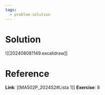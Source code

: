 ```yaml
---
tags:
  - problem-solution
---
```

# Solution
![[202408081149.excalidraw]]

# Reference
**Link**: [[MA502P_2024S2#Lista 1]]
**Exercise**: 8